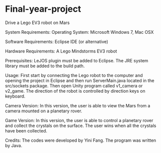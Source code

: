 # Final-year-project
Drive a Lego EV3 robot on Mars

System Requirements:
Operating System: Microsoft Windows 7, Mac OSX

Software Requirements:
Eclipse IDE (or alternative)

Hardware Requirements:
A Lego Mindstorms EV3 robot

Prerequisites:
LeJOS plugin must be added to Eclipse. The JRE system library must be added to the build path.

Usage:
First start by connecting the Lego robot to the computer and opening the project in Eclipse and then run ServerMain.java located in the src/sockets package. Then open Unity program called v1_camera or v2_game. The direction of the robot is controlled by direction keys on keyboard.

Camera Version:
In this version, the user is able to view the Mars from a camera mounted on a planetary rover.

Game Version:
In this version, the user is able to control a planetary rover and collect the crystals on the surface. The user wins when all the crystals have been collected.

Credits:
The codes were developed by Yini Fang. The program was written by Java.
